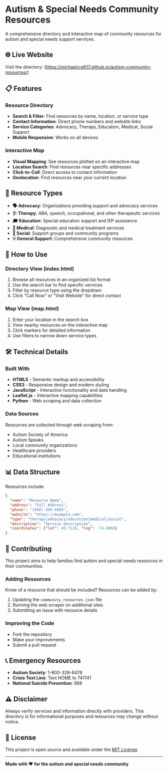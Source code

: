 # Autism & Special Needs Community Resources

A comprehensive directory and interactive map of community resources for autism and special needs support services.

## 🌐 Live Website
Visit the directory: (https://michaelcraft17.github.io/autism-community-resources/)

## 📋 Features

### Resource Directory
- **Search & Filter**: Find resources by name, location, or service type
- **Contact Information**: Direct phone numbers and website links
- **Service Categories**: Advocacy, Therapy, Education, Medical, Social Support
- **Mobile Responsive**: Works on all devices

### Interactive Map
- **Visual Mapping**: See resources plotted on an interactive map
- **Location Search**: Find resources near specific addresses
- **Click-to-Call**: Direct access to contact information
- **Geolocation**: Find resources near your current location

## 🎯 Resource Types

- **🗣️ Advocacy**: Organizations providing support and advocacy services
- **🩺 Therapy**: ABA, speech, occupational, and other therapeutic services
- **🎓 Education**: Special education support and IEP assistance
- **🏥 Medical**: Diagnostic and medical treatment services
- **👥 Social**: Support groups and community programs
- **💡 General Support**: Comprehensive community resources

## 📱 How to Use

### Directory View (index.html)
1. Browse all resources in an organized list format
2. Use the search bar to find specific services
3. Filter by resource type using the dropdown
4. Click "Call Now" or "Visit Website" for direct contact

### Map View (map.html)
1. Enter your location in the search box
2. View nearby resources on the interactive map
3. Click markers for detailed information
4. Use filters to narrow down service types

## 🛠️ Technical Details

### Built With
- **HTML5** - Semantic markup and accessibility
- **CSS3** - Responsive design and modern styling
- **JavaScript** - Interactive functionality and data handling
- **Leaflet.js** - Interactive mapping capabilities
- **Python** - Web scraping and data collection

### Data Sources
Resources are collected through web scraping from:
- Autism Society of America
- Autism Speaks
- Local community organizations
- Healthcare providers
- Educational institutions

## 📊 Data Structure

Resources include:
```json
{
  "name": "Resource Name",
  "address": "Full Address",
  "phone": "(XXX) XXX-XXXX",
  "website": "https://example.com",
  "type": "therapy|advocacy|education|medical|social",
  "description": "Service description",
  "coordinates": {"lat": 40.7128, "lng": -74.0060}
}
```

## 🚀 Contributing

This project aims to help families find autism and special needs resources in their communities.

### Adding Resources
Know of a resource that should be included? Resources can be added by:
1. Updating the `community_resources.json` file
2. Running the web scraper on additional sites
3. Submitting an issue with resource details

### Improving the Code
- Fork the repository
- Make your improvements
- Submit a pull request

## 📞 Emergency Resources

- **Autism Society**: 1-800-328-8476
- **Crisis Text Line**: Text HOME to 741741
- **National Suicide Prevention**: 988

## ⚠️ Disclaimer

Always verify services and information directly with providers. This directory is for informational purposes and resources may change without notice.

## 📄 License

This project is open source and available under the [MIT License](LICENSE).

---


**Made with ❤️ for the autism and special needs community**
